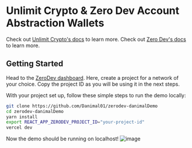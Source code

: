 # Unlimit Crypto & Zero Dev Account Abstraction Wallets

Check out [Unlimit Crypto's docs](https://docs.zerodev.app/) to learn more.
Check out [Zero Dev's docs](https://docs.zerodev.app/) to learn more.


## Getting Started

Head to the [ZeroDev dashboard](https://dashboard.zerodev.app/).  Here, create a project for a network of your choice.  Copy the project ID as you will be using it in the next steps.

With your project set up, follow these simple steps to run the demo locally:

```bash
git clone https://github.com/Danimal01/zerodev-danimalDemo
cd zerodev-danimalDemo
yarn install
export REACT_APP_ZERODEV_PROJECT_ID="your-project-id"
vercel dev
```

Now the demo should be running on localhost!
![image](https://github.com/Danimal01/zerodev-danimalDemo/assets/83383196/042ccc3d-5e0b-457e-a23f-086494198bd2)
